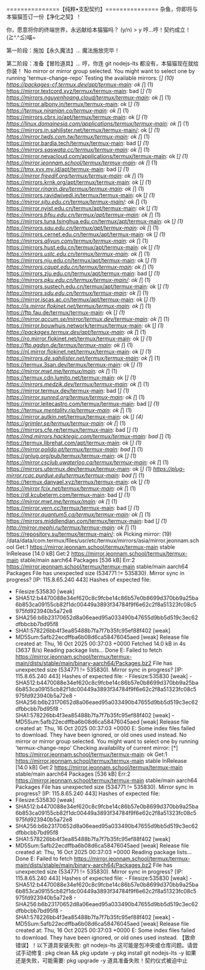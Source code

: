 ===============【纯粹•支配契约】===============
杂鱼，你即将与本猫猫签订一份【净化之契】！

你，愿意将你的终端世界，永远献给本猫猫吗？ (y/n) > y
哼...哼！契约成立！(≧^.^≦)喵~

第一阶段：施加【永久魔法】...
魔法施放完毕！

第二阶段：准备【冒险道具】...
哼，你连 git nodejs-lts 都没有，本猫猫现在就给你装！
No mirror or mirror group selected. You might want to select one by running 'termux-change-repo'
Testing the available mirrors:
[*] (10) https://packages-cf.termux.dev/apt/termux-main: ok
[*] (1) https://mirror.textcord.xyz/termux/termux-main: bad
[*] (1) https://mirrors.nguyenhoang.cloud/termux/termux-main: ok
[*] (1) https://mirror.albony.in/termux/termux-main: ok
[*] (1) https://termux.niranjan.co/termux-main: ok
[*] (1) https://mirrors.cbrx.io/apt/termux/termux-main: ok
[*] (1) https://linux.domainesia.com/applications/termux/termux-main: ok
[*] (1) https://mirrors.in.sahilister.net/termux/termux-main/: ok
[*] (1) https://mirror.twds.com.tw/termux/termux-main: ok
[*] (1) https://mirror.bardia.tech/termux/termux-main: bad
[*] (1) https://mirrors.saswata.cc/termux/termux-main: ok
[*] (1) https://mirror.nevacloud.com/applications/termux/termux-main: ok
[*] (1) https://mirror.jeonnam.school/termux/termux-main: ok
[*] (1) https://tmx.xvx.my.id/apt/termux-main: bad
[*] (1) https://mirror.freedif.org/termux/termux-main: ok
[*] (1) https://mirrors.krnk.org/apt/termux/termux-main: ok
[*] (1) https://mirror.rinarin.dev/termux/termux-main: ok
[*] (1) https://mirrors.ravidwivedi.in/termux/termux-main: ok
[*] (1) https://mirror.sjtu.edu.cn/termux/termux-main/: ok
[*] (1) https://mirror.nyist.edu.cn/termux/apt/termux-main: ok
[*] (1) https://mirrors.bfsu.edu.cn/termux/apt/termux-main: ok
[*] (1) https://mirrors.tuna.tsinghua.edu.cn/termux/apt/termux-main: ok
[*] (1) https://mirrors.sau.edu.cn/termux/apt/termux-main: ok
[*] (1) https://mirrors.cernet.edu.cn/termux/apt/termux-main: ok
[*] (1) https://mirrors.aliyun.com/termux/termux-main: ok
[*] (1) https://mirrors.hust.edu.cn/termux/apt/termux-main: ok
[*] (1) https://mirrors.ustc.edu.cn/termux/termux-main: ok
[*] (1) https://mirrors.nju.edu.cn/termux/apt/termux-main: ok
[*] (1) https://mirrors.cqupt.edu.cn/termux/termux-main: ok
[*] (1) https://mirrors.zju.edu.cn/termux/apt/termux-main: bad
[*] (1) https://mirrors.pku.edu.cn/termux/termux-main/: ok
[*] (1) https://mirrors.sustech.edu.cn/termux/apt/termux-main: ok
[*] (1) https://mirrors.sdu.edu.cn/termux/termux-main: ok
[*] (1) https://mirror.iscas.ac.cn/termux/apt/termux-main: ok
[*] (1) https://is.mirror.flokinet.net/termux/termux-main: ok
[*] (1) https://ftp.fau.de/termux/termux-main: ok
[*] (1) https://mirror.accum.se/mirror/termux.dev/termux-main: ok
[*] (1) https://mirror.bouwhuis.network/termux/termux-main: ok
[*] (1) https://packages.termux.dev/apt/termux-main: ok
[*] (1) https://ro.mirror.flokinet.net/termux/termux-main: ok
[*] (1) https://ftp.agdsn.de/termux/termux-main: ok
[*] (1) https://nl.mirror.flokinet.net/termux/termux-main: ok
[*] (1) https://mirrors.de.sahilister.net/termux/termux-main: ok
[*] (1) https://termux.3san.dev/termux/termux-main: ok
[*] (1) https://mirror.mwt.me/termux/main: ok
[*] (1) https://termux.cdn.lumito.net/termux-main: ok
[*] (1) https://mirrors.medzik.dev/termux/termux-main: ok
[*] (1) https://mirror.termux.dev/termux-main: bad
[*] (1) https://mirror.sunred.org/termux/termux-main: ok
[*] (1) https://mirror.leitecastro.com/termux/termux-main: bad
[*] (1) https://termux.mentality.rip/termux-main: ok
[*] (1) https://mirror.autkin.net/termux/termux-main: ok
[*] (4) https://grimler.se/termux/termux-main: ok
[*] (1) https://mirrors.cfe.re/termux/termux-main: bad
[*] (1) https://md.mirrors.hacktegic.com/termux/termux-main: bad
[*] (1) https://termux.librehat.com/apt/termux-main: ok
[*] (1) https://mirror.polido.pt/termux/termux-main: bad
[*] (1) https://gnlug.org/pub/termux/termux-main: ok
[*] (1) https://mirror.csclub.uwaterloo.ca/termux/termux-main: ok
[*] (1) https://mirrors.utermux.dev/termux/termux-main: ok
[*] (1) https://plug-mirror.rcac.purdue.edu/termux/termux-main: bad
[*] (1) https://termux.danyael.xyz/termux/termux-main: ok
[*] (1) https://mirror.fcix.net/termux/termux-main: ok
[*] (1) https://dl.kcubeterm.com/termux-main: bad
[*] (1) https://mirror.mwt.me/termux/main: ok
[*] (1) https://mirror.vern.cc/termux/termux-main: bad
[*] (1) https://mirror.quantum5.ca/termux/termux-main: ok
[*] (1) https://mirrors.middlendian.com/termux/termux-main: bad
[*] (1) http://mirror.mephi.ru/termux/termux-main: ok
[*] (1) https://repository.su/termux/termux-main/: ok
Picking mirror: (19) /data/data/com.termux/files/usr/etc/termux/mirrors/asia/mirror.jeonnam.school
Get:1 https://mirror.jeonnam.school/termux/termux-main stable InRelease [14.0 kB]
Get:2 https://mirror.jeonnam.school/termux/termux-main stable/main aarch64 Packages [536 kB]
Err:2 https://mirror.jeonnam.school/termux/termux-main stable/main aarch64 Packages
  File has unexpected size (534771 != 535830). Mirror sync in progress? [IP: 115.8.65.240 443]
  Hashes of expected file:
   - Filesize:535830 [weak]
   - SHA512:b4470088e34ef620c8c9fcbe14c86b57e0b8699d370bb9a25ba6b853ca09155cb82f1dc00449a3893f34784f9f6e62c2f8a51323fc08c5975fd923940b5a72e8
   - SHA256:b6b23170652d8a06eaed95a033490b47655d9bb5d519c3ec62dfbbcbb7bd95f8
   - SHA1:578226bb4f3ea85488b7fa7f7b35fc95ef88f402 [weak]
   - MD5Sum:5afb22ecdffba6b08d6ca58476045aed [weak]
  Release file created at: Thu, 16 Oct 2025 00:37:03 +0000
Fetched 14.0 kB in 4s (3637 B/s)
Reading package lists... Done
E: Failed to fetch https://mirror.jeonnam.school/termux/termux-main/dists/stable/main/binary-aarch64/Packages.bz2  File has unexpected size (534771 != 535830). Mirror sync in progress? [IP: 115.8.65.240 443]
   Hashes of expected file:
    - Filesize:535830 [weak]
    - SHA512:b4470088e34ef620c8c9fcbe14c86b57e0b8699d370bb9a25ba6b853ca09155cb82f1dc00449a3893f34784f9f6e62c2f8a51323fc08c5975fd923940b5a72e8
    - SHA256:b6b23170652d8a06eaed95a033490b47655d9bb5d519c3ec62dfbbcbb7bd95f8
    - SHA1:578226bb4f3ea85488b7fa7f7b35fc95ef88f402 [weak]
    - MD5Sum:5afb22ecdffba6b08d6ca58476045aed [weak]
   Release file created at: Thu, 16 Oct 2025 00:37:03 +0000
E: Some index files failed to download. They have been ignored, or old ones used instead.
No mirror or mirror group selected. You might want to select one by running 'termux-change-repo'
Checking availability of current mirror:
[*] https://mirror.jeonnam.school/termux/termux-main: ok
Get:1 https://mirror.jeonnam.school/termux/termux-main stable InRelease [14.0 kB]
Get:2 https://mirror.jeonnam.school/termux/termux-main stable/main aarch64 Packages [536 kB]
Err:2 https://mirror.jeonnam.school/termux/termux-main stable/main aarch64 Packages
  File has unexpected size (534771 != 535830). Mirror sync in progress? [IP: 115.8.65.240 443]
  Hashes of expected file:
   - Filesize:535830 [weak]
   - SHA512:b4470088e34ef620c8c9fcbe14c86b57e0b8699d370bb9a25ba6b853ca09155cb82f1dc00449a3893f34784f9f6e62c2f8a51323fc08c5975fd923940b5a72e8
   - SHA256:b6b23170652d8a06eaed95a033490b47655d9bb5d519c3ec62dfbbcbb7bd95f8
   - SHA1:578226bb4f3ea85488b7fa7f7b35fc95ef88f402 [weak]
   - MD5Sum:5afb22ecdffba6b08d6ca58476045aed [weak]
  Release file created at: Thu, 16 Oct 2025 00:37:03 +0000
Reading package lists... Done
E: Failed to fetch https://mirror.jeonnam.school/termux/termux-main/dists/stable/main/binary-aarch64/Packages.bz2  File has unexpected size (534771 != 535830). Mirror sync in progress? [IP: 115.8.65.240 443]
   Hashes of expected file:
    - Filesize:535830 [weak]
    - SHA512:b4470088e34ef620c8c9fcbe14c86b57e0b8699d370bb9a25ba6b853ca09155cb82f1dc00449a3893f34784f9f6e62c2f8a51323fc08c5975fd923940b5a72e8
    - SHA256:b6b23170652d8a06eaed95a033490b47655d9bb5d519c3ec62dfbbcbb7bd95f8
    - SHA1:578226bb4f3ea85488b7fa7f7b35fc95ef88f402 [weak]
    - MD5Sum:5afb22ecdffba6b08d6ca58476045aed [weak]
   Release file created at: Thu, 16 Oct 2025 00:37:03 +0000
E: Some index files failed to download. They have been ignored, or old ones used instead.
【致命错误】！以下道具安装失败: git nodejs-lts
这可能是包冲突或仓库问题。请尝试手动修复:
  pkg clean && pkg update -y
  pkg install git nodejs-lts -y
如果还是失败，可能需要: pkg upgrade -y
道具准备失败！契约仪式被迫中止